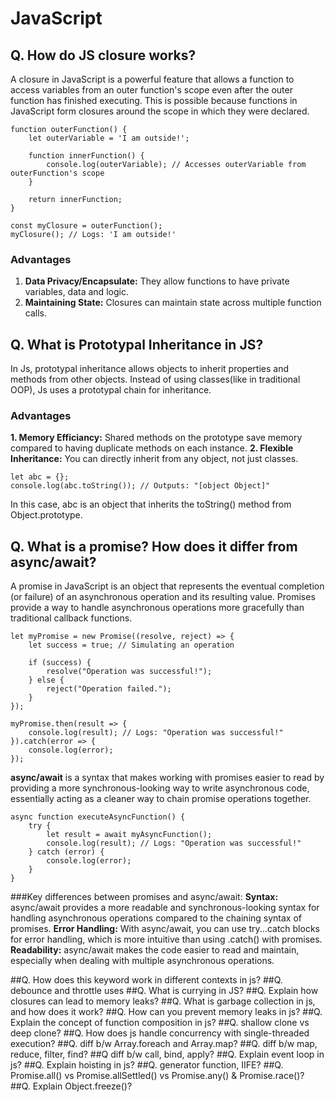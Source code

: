 # JavaScript
## Q. How do JS closure works?
A closure in JavaScript is a powerful feature that allows a function to access variables from an outer function's scope even after the outer function has finished executing. This is possible because functions in JavaScript form closures around the scope in which they were declared.
```
function outerFunction() {
    let outerVariable = 'I am outside!';

    function innerFunction() {
        console.log(outerVariable); // Accesses outerVariable from outerFunction's scope
    }

    return innerFunction;
}

const myClosure = outerFunction();
myClosure(); // Logs: 'I am outside!'
```
### Advantages
1. **Data Privacy/Encapsulate:** They allow functions to have private variables, data and logic.
2. **Maintaining State:** Closures can maintain state across multiple function calls.

## Q. What is Prototypal Inheritance in JS?
In Js, prototypal inheritance allows objects to inherit properties and methods from other objects. Instead of using classes(like in traditional OOP), Js uses a prototypal chain for inheritance.
### Advantages
**1. Memory Efficiancy:** Shared methods on the prototype save memory compared to having duplicate methods on each instance.
**2. Flexible Inheritance:** You can directly inherit from any object, not just classes.
```
let abc = {};
console.log(abc.toString()); // Outputs: "[object Object]"
```
In this case, abc is an object that inherits the toString() method from Object.prototype.
## Q. What is a promise? How does it differ from async/await?
A promise in JavaScript is an object that represents the eventual completion (or failure) of an asynchronous operation and its resulting value. Promises provide a way to handle asynchronous operations more gracefully than traditional callback functions.
```
let myPromise = new Promise((resolve, reject) => {
    let success = true; // Simulating an operation

    if (success) {
        resolve("Operation was successful!");
    } else {
        reject("Operation failed.");
    }
});

myPromise.then(result => {
    console.log(result); // Logs: "Operation was successful!"
}).catch(error => {
    console.log(error);
});
```
**async/await** is a syntax that makes working with promises easier to read by providing a more synchronous-looking way to write asynchronous code, essentially acting as a cleaner way to chain promise operations together.
```
async function executeAsyncFunction() {
    try {
        let result = await myAsyncFunction();
        console.log(result); // Logs: "Operation was successful!"
    } catch (error) {
        console.log(error);
    }
}
```
###Key differences between promises and async/await:
**Syntax:** async/await provides a more readable and synchronous-looking syntax for handling asynchronous operations compared to the chaining syntax of promises.
**Error Handling:** With async/await, you can use try...catch blocks for error handling, which is more intuitive than using .catch() with promises.
**Readability:** async/await makes the code easier to read and maintain, especially when dealing with multiple asynchronous operations.

##Q. How does this keyword work in different contexts in js?
##Q. debounce and throttle uses
##Q. What is currying in JS?
##Q. Explain how closures can lead to memory leaks?
##Q. What is garbage collection in js, and how does it work?
##Q. How can you prevent memory leaks in js?
##Q. Explain the concept of function composition in js?
##Q. shallow clone vs deep clone?
##Q. How does js handle concurrency with single-threaded execution?
##Q. diff b/w Array.foreach and Array.map?
##Q. diff b/w map, reduce, filter, find?
##Q diff b/w call, bind, apply?
##Q. Explain event loop in js?
##Q. Explain hoisting in js?
##Q. generator function, IIFE?
##Q. Promise.all() vs Promise.allSettled() vs Promise.any() & Promise.race()?
##Q. Explain Object.freeze()?
